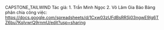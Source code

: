 CAPSTONE_TAILWIND
Tác giả:  1. Trần Minh Ngọc
          2. Võ Lâm Gia Bảo
Bảng phân chia công việc: https://docs.google.com/spreadsheets/d/1Cxw03zUFdBsRRSj03ngwE9lg6TZ6bu7KqIvwrQ9rnmU/edit?usp=sharing
